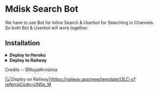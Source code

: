 # Mdisk Search Bot

We have to use Bot for Inline Search & Userbot for Searching in Channels. So both Bot & Userbot will work together.

## Installation

<details><summary><b>Deploy to Heroku</b></summary>
<p>
<br>
<a href="https://heroku.com/deploy?template=https://github.com/Cyniteofficial/MdiskSearchBot">
  <img src="https://www.herokucdn.com/deploy/button.svg" alt="Deploy">
</a>
</p>
</details>

<details>
  <summary><b>Deploy to Railway</b></summary>
<br/>

<p align="left">
<a href="https://railway.app/new/template/l3LC-s?referralCode=UNSe_M"
">
     <img height="30px" src="https://railway.app/button.svg">
  </a>
</p>
</details>

Credits :- @RoyalKrrishna



[![Deploy on Railway](https://railway.app/button.svg)](https://railway.app/new/template/l3LC-s?referralCode=UNSe_M
